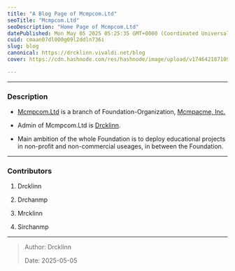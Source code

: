 ```yaml
---
title: "A Blog Page of Mcmpcom.Ltd"
seoTitle: "Mcmpcom.Ltd"
seoDescription: "Home Page of Mcmpcom.Ltd"
datePublished: Mon May 05 2025 05:25:35 GMT+0000 (Coordinated Universal Time)
cuid: cmaan07dl000g09l2ddln736i
slug: blog
canonical: https://drcklinn.vivaldi.net/blog
cover: https://cdn.hashnode.com/res/hashnode/image/upload/v1746421871099/5bdb0ae7-ad0a-466a-b84c-1c95773e36ab.jpeg

---
```


---

### Description

* [Mcmpcom.Ltd](https://drcklinn.vivaldi.net/) is a branch of Foundation-Organization, [Mcmpacme, Inc.](https://sirchanmp.vivaldi.net)
    
* Admin of Mcmpcom.Ltd is [Drcklinn](https://drcklinn.github.io/).
    
* Main ambition of the whole Foundation is to deploy educational projects in non-profit and non-commercial useages, in between the Foundation.
    

---

### Contributors

1. Drcklinn
    
2. Drchanmp
    
3. Mrcklinn
    
4. Sirchanmp
    

---

> Author: Drcklinn
> 
> Date: 2025-05-05